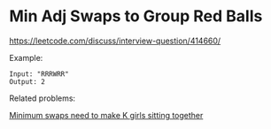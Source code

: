 # Min Adj Swaps to Group Red Balls

https://leetcode.com/discuss/interview-question/414660/

Example:

    Input: "RRRWRR"
    Output: 2

Related problems:

[Minimum swaps need to make K girls sitting together](https://leetcode.com/discuss/interview-question/125154/ "")
